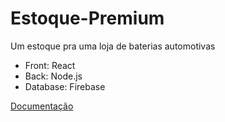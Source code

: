 # Estoque-Premium
Um estoque pra uma loja de baterias automotivas

- Front: React 
- Back: Node.js
- Database: Firebase

[Documentação](https://www.notion.so/1b3f5df10e7e80f19862da81be047646?v=1b3f5df10e7e808e9074000ced005219&pvs=4)
